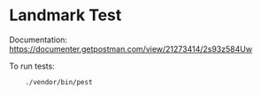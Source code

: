 # Landmark Test

Documentation: https://documenter.getpostman.com/view/21273414/2s93z584Uw

To run tests:
```bash
    ./vendor/bin/pest
```


